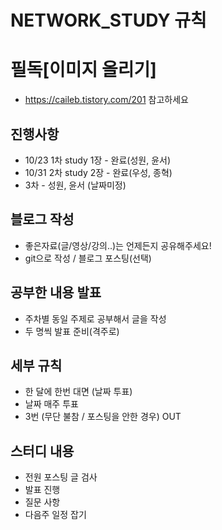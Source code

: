 # NETWORK_STUDY 규칙
# 필독[이미지 올리기]
* https://caileb.tistory.com/201
참고하세요

## 진행사항
* 10/23 1차 study 1장 - 완료(성원, 윤서)
* 10/31 2차 study 2장 - 완료(우성, 종혁)
* 3차 - 성원, 윤서 (날짜미정)
## 블로그 작성
* 좋은자료(글/영상/강의..)는 언제든지 공유해주세요!
* git으로 작성 / 블로그 포스팅(선택)

## 공부한 내용 발표
* 주차별 동일 주제로 공부해서 글을 작성
* 두 명씩 발표 준비(격주로)

## 세부 규칙
* 한 달에 한번 대면 (날짜 투표)
* 날짜 매주 투표
* 3번 (무단 불참 / 포스팅을 안한 경우) OUT

## 스터디 내용
* 전원 포스팅 글 검사
* 발표 진행
* 질문 사항
* 다음주 일정 잡기
